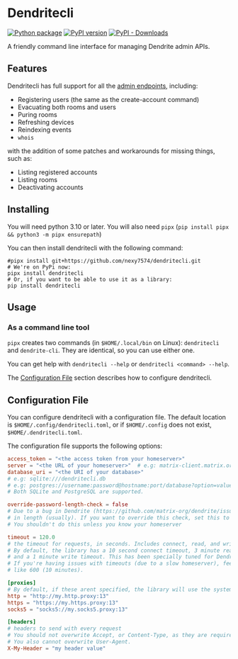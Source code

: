 # Dendritecli

[![Python package](https://github.com/nexy7574/dendritecli/actions/workflows/python-package.yml/badge.svg)](https://github.com/nexy7574/dendritecli/actions/workflows/python-package.yml)
[![PyPI version](https://badge.fury.io/py/dendritecli.svg)](https://badge.fury.io/py/dendritecli)
[![PyPI - Downloads](https://img.shields.io/pypi/dm/dendritecli)](https://pypi.org/project/dendritecli/)

A friendly command line interface for managing Dendrite admin APIs.

## Features

Dendritecli has full support for all the [admin endpoints](https://matrix-org.github.io/dendrite/administration/adminapi),
including:

* Registering users (the same as the create-account command)
* Evacuating both rooms and users
* Puring rooms
* Refreshing devices
* Reindexing events
* `whois`

with the addition of some patches and workarounds for missing things, such as:

* Listing registered accounts
* Listing rooms
* Deactivating accounts

## Installing

You will need python 3.10 or later. You will also need `pipx` (`pip install pipx && python3 -m pipx ensurepath`)

You can then install dendritecli with the following command:

```shell
#pipx install git+https://github.com/nexy7574/dendritecli.git
# We're on PyPi now:
pipx install dendritecli
# Or, if you want to be able to use it as a library:
pip install dendritecli
```

## Usage

### As a command line tool

`pipx` creates two commands (in `$HOME/.local/bin` on Linux): `dendritecli` and `dendrite-cli`. 
They are identical, so you can use either one.

You can get help with `dendritecli --help` or `dendritecli <command> --help`.

The [Configuration File](#configuration-file) section describes how to configure dendritecli.


## Configuration File

You can configure dendritecli with a configuration file. The default location is `$HOME/.config/dendritecli.toml`,
or if `$HOME/.config` does not exist, `$HOME/.dendritecli.toml`.

The configuration file supports the following options:

```toml
access_token = "<the access token from your homeserver>"
server = "<the URL of your homeserver>"  # e.g: matrix-client.matrix.org, not matrix.org
database_uri = "<the URI of your database>"  
# e.g: sqlite:///dendritecli.db
# e.g: postgres://username:password@hostname:port/database?option=value
# Both SQLite and PostgreSQL are supported.

override-password-length-check = false
# Due to a bug in Dendrite (https://github.com/matrix-org/dendrite/issues/3012), passwords cannot be over 72 bytes
# in length (usually). If you want to override this check, set this to true.
# You shouldn't do this unless you know your homeserver 

timeout = 120.0
# the timeout for requests, in seconds. Includes connect, read, and write timeouts.
# By default, the library has a 10 second connect timeout, 3 minute read timeout (for long responses), 
# and a 1 minute write timeout. This has been specially tuned for Dendrite servers.
# If you're having issues with timeouts (due to a slow homeserver), feel free to bump this to a higher value,
# like 600 (10 minutes).

[proxies]
# By default, if these arent specified, the library will use the system proxy settings.
http = "http://my.http.proxy:13"
https = "https://my.https.proxy:13"
socks5 = "socks5://my.socks5.proxy:13"

[headers]
# headers to send with every request
# You should not overwrite Accept, or Content-Type, as they are required for the API to work.
# You also cannot overwrite User-Agent.
X-My-Header = "my header value"
```
